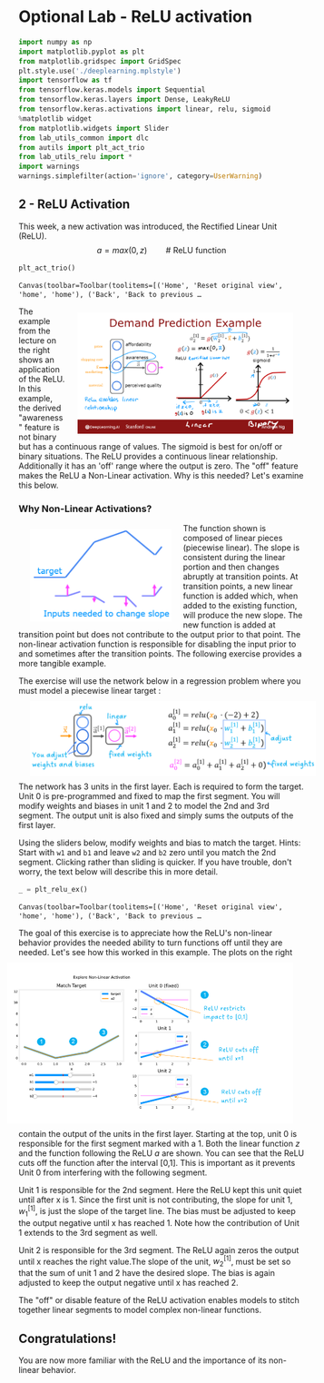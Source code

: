# Optional Lab - ReLU activation


```python
import numpy as np
import matplotlib.pyplot as plt
from matplotlib.gridspec import GridSpec
plt.style.use('./deeplearning.mplstyle')
import tensorflow as tf
from tensorflow.keras.models import Sequential
from tensorflow.keras.layers import Dense, LeakyReLU
from tensorflow.keras.activations import linear, relu, sigmoid
%matplotlib widget
from matplotlib.widgets import Slider
from lab_utils_common import dlc
from autils import plt_act_trio
from lab_utils_relu import *
import warnings
warnings.simplefilter(action='ignore', category=UserWarning)

```

<a name="2"></a>
## 2 - ReLU Activation
This week, a new activation was introduced, the Rectified Linear Unit (ReLU).
$$ a = max(0,z) \quad\quad\text {# ReLU function} $$


```python
plt_act_trio()
```


    Canvas(toolbar=Toolbar(toolitems=[('Home', 'Reset original view', 'home', 'home'), ('Back', 'Back to previous …


<img align="right" src="./images/C2_W2_ReLu.png"     style=" width:380px; padding: 10px 20px; " >
The example from the lecture on the right shows an application of the ReLU. In this example, the derived "awareness" feature is not binary but has a continuous range of values. The sigmoid is best for on/off or binary situations. The ReLU provides a continuous linear relationship. Additionally it has an 'off' range where the output is zero.
The "off" feature makes the ReLU a Non-Linear activation. Why is this needed? Let's examine this below.

### Why Non-Linear Activations?
<img align="left" src="./images/C2_W2_ReLU_Graph.png"     style=" width:250px; padding: 10px 20px; " > The function shown is composed of linear pieces (piecewise linear). The slope is consistent during the linear portion and then changes abruptly at transition points. At transition points, a new linear function is added which, when added to the existing function, will produce the new slope. The new function is added at transition point but does not contribute to the output prior to that point. The non-linear activation function is responsible for disabling the input prior to and sometimes after the transition points. The following exercise provides a more tangible example.

The exercise will use the network below in a regression problem where you must model a piecewise linear target :
<img align="center" src="./images/C2_W2_ReLU_Network.png"     style=" width:650px; padding: 10px 20px; ">
The network has 3 units in the first layer. Each is required to form the target. Unit 0 is pre-programmed and fixed to map the first segment. You will modify weights and biases in unit 1 and 2 to model the 2nd and 3rd segment. The output unit is also fixed and simply sums the outputs of the first layer.

Using the sliders below, modify weights and bias to match the target.
Hints: Start with `w1` and `b1` and leave `w2` and `b2` zero until you match the 2nd segment. Clicking rather than sliding is quicker.  If you have trouble, don't worry, the text below will describe this in more detail.


```python
_ = plt_relu_ex()
```


    Canvas(toolbar=Toolbar(toolitems=[('Home', 'Reset original view', 'home', 'home'), ('Back', 'Back to previous …



The goal of this exercise is to appreciate how the ReLU's non-linear behavior provides the needed ability to turn functions off until they are needed. Let's see how this worked in this example.
<img align="right" src="./images/C2_W2_ReLU_Plot.png"     style=" width:600px; padding: 10px 20px; ">
The plots on the right contain the output of the units in the first layer.
Starting at the top, unit 0 is responsible for the first segment marked with a 1. Both the linear function $z$ and the function following the ReLU $a$ are shown. You can see that the ReLU cuts off the function after the interval [0,1]. This is important as it prevents Unit 0 from interfering with the following segment.

Unit 1 is responsible for the 2nd segment. Here the ReLU kept this unit quiet until after x is 1. Since the first unit is not contributing, the slope for unit 1, $w^{[1]}_1$, is just the slope of the target line. The bias must be adjusted to keep the output negative until x has reached 1. Note how the contribution of Unit 1 extends to the 3rd segment as well.

Unit 2 is responsible for the 3rd segment. The ReLU again zeros the output until x reaches the right value.The slope of the unit, $w^{[1]}_2$, must be set so that the sum of unit 1 and 2 have the desired slope. The bias is again adjusted to keep the output negative until x has reached 2.

The "off" or disable feature  of the ReLU activation enables models to stitch together linear segments to model complex non-linear functions.


## Congratulations!
You are now more familiar with the ReLU and the importance of its non-linear behavior.


```python

```
